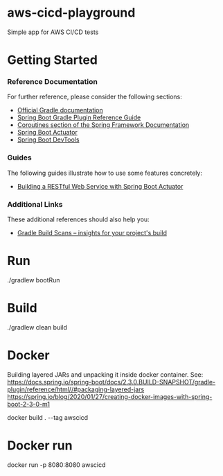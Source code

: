 # aws-cicd-playground


Simple app for AWS CI/CD tests


# Getting Started

### Reference Documentation
For further reference, please consider the following sections:

* [Official Gradle documentation](https://docs.gradle.org)
* [Spring Boot Gradle Plugin Reference Guide](https://docs.spring.io/spring-boot/docs/2.2.4.RELEASE/gradle-plugin/reference/html/)
* [Coroutines section of the Spring Framework Documentation](https://docs.spring.io/spring/docs/5.2.3.RELEASE/spring-framework-reference/languages.html#coroutines)
* [Spring Boot Actuator](https://docs.spring.io/spring-boot/docs/2.2.4.RELEASE/reference/htmlsingle/#production-ready)
* [Spring Boot DevTools](https://docs.spring.io/spring-boot/docs/2.2.4.RELEASE/reference/htmlsingle/#using-boot-devtools)

### Guides
The following guides illustrate how to use some features concretely:

* [Building a RESTful Web Service with Spring Boot Actuator](https://spring.io/guides/gs/actuator-service/)

### Additional Links
These additional references should also help you:

* [Gradle Build Scans – insights for your project's build](https://scans.gradle.com#gradle)




# Run
./gradlew bootRun


# Build
./gradlew clean build

# Docker
Building layered JARs and unpacking it inside docker container.
See:
https://docs.spring.io/spring-boot/docs/2.3.0.BUILD-SNAPSHOT/gradle-plugin/reference/html//#packaging-layered-jars
https://spring.io/blog/2020/01/27/creating-docker-images-with-spring-boot-2-3-0-m1

docker build . --tag awscicd

# Docker run

docker run -p 8080:8080 awscicd
